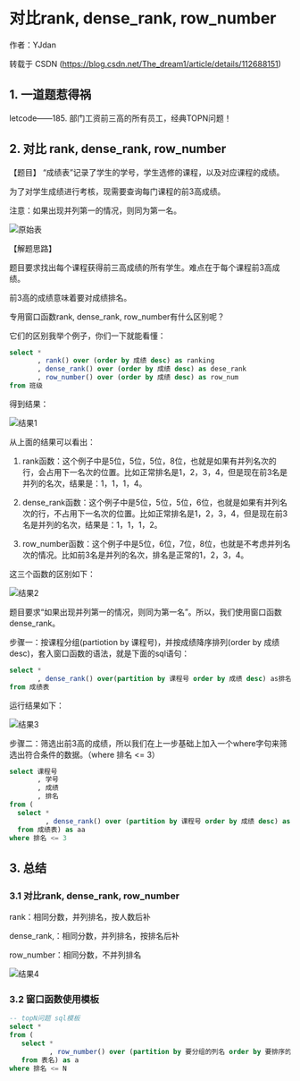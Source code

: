 # 对比rank, dense_rank, row_number

作者：YJdan

转载于 CSDN (https://blog.csdn.net/The_dream1/article/details/112688151)

## 1. 一道题惹得祸

letcode——185. 部门工资前三高的所有员工，经典TOPN问题！

## 2. 对比 rank, dense_rank, row_number

【题目】
“成绩表”记录了学生的学号，学生选修的课程，以及对应课程的成绩。

为了对学生成绩进行考核，现需要查询每门课程的前3高成绩。

注意：如果出现并列第一的情况，则同为第一名。

![原始表](https://pic.imgdb.cn/item/6322df2016f2c2beb1f6b2b7.png)

【解题思路】

题目要求找出每个课程获得前三高成绩的所有学生。难点在于每个课程前3高成绩。

前3高的成绩意味着要对成绩排名。

专用窗口函数rank, dense_rank, row_number有什么区别呢？

它们的区别我举个例子，你们一下就能看懂：

```sql
select *
       , rank() over (order by 成绩 desc) as ranking
       , dense_rank() over (order by 成绩 desc) as dese_rank
       , row_number() over (order by 成绩 desc) as row_num
from 班级
```

得到结果：

![结果1](https://pic.imgdb.cn/item/6322df2016f2c2beb1f6b2d8.png)

从上面的结果可以看出：

1. rank函数：这个例子中是5位，5位，5位，8位，也就是如果有并列名次的行，会占用下一名次的位置。比如正常排名是1，2，3，4，但是现在前3名是并列的名次，结果是：1，1，1，4。

2. dense_rank函数：这个例子中是5位，5位，5位，6位，也就是如果有并列名次的行，不占用下一名次的位置。比如正常排名是1，2，3，4，但是现在前3名是并列的名次，结果是：1，1，1，2。

3. row_number函数：这个例子中是5位，6位，7位，8位，也就是不考虑并列名次的情况。比如前3名是并列的名次，排名是正常的1，2，3，4。

这三个函数的区别如下：

![结果2](https://pic.imgdb.cn/item/6322df2016f2c2beb1f6b2e8.png)

题目要求“如果出现并列第一的情况，则同为第一名”。所以，我们使用窗口函数dense_rank。

步骤一：按课程分组(partiotion by 课程号)，并按成绩降序排列(order by 成绩 desc)，套入窗口函数的语法，就是下面的sql语句：

```sql
select *
       , dense_rank() over(partition by 课程号 order by 成绩 desc) as排名
from 成绩表
```

运行结果如下：

![结果3](https://pic.imgdb.cn/item/6322df4f16f2c2beb1f6fcda.png)

步骤二：筛选出前3高的成绩，所以我们在上一步基础上加入一个where字句来筛选出符合条件的数据。（where 排名 <= 3）

```sql
select 课程号
       , 学号
       , 成绩
       , 排名 
from (
  select *
         , dense_rank() over (partition by 课程号 order by 成绩 desc) as 排名
  from 成绩表) as aa
where 排名 <= 3
```

## 3. 总结

### 3.1 对比rank, dense_rank, row_number

rank：相同分数，并列排名，按人数后补

dense_rank,：相同分数，并列排名，按排名后补

row_number：相同分数，不并列排名

![结果4](https://pic.imgdb.cn/item/6322df4f16f2c2beb1f6fce4.png)

### 3.2 窗口函数使用模板

```sql
-- topN问题 sql模板
select *
from (
   select * 
          , row_number() over (partition by 要分组的列名 order by 要排序的列名 desc) as 排名
   from 表名) as a
where 排名 <= N
```